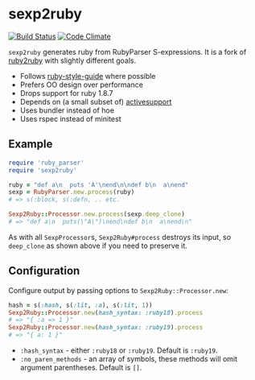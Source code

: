 sexp2ruby
=========

[![Build Status][5]][6] [![Code Climate][7]][8]

`sexp2ruby` generates ruby from RubyParser S-expressions.
It is a fork of [ruby2ruby][1] with slightly different goals.

- Follows [ruby-style-guide][3] where possible
- Prefers OO design over performance
- Drops support for ruby 1.8.7
- Depends on (a small subset of) [activesupport][4]
- Uses bundler instead of hoe
- Uses rspec instead of minitest

Example
-------

```ruby
require 'ruby_parser'
require 'sexp2ruby'

ruby = "def a\n  puts 'A'\nend\n\ndef b\n  a\nend"
sexp = RubyParser.new.process(ruby)
# => s(:block, s(:defn, .. etc.

Sexp2Ruby::Processor.new.process(sexp.deep_clone)
# => "def a\n  puts(\"A\")\nend\ndef b\n  a\nend\n"
```

As with all `SexpProcessor`s, `Sexp2Ruby#process` destroys its input,
so `deep_clone` as shown above if you need to preserve it.

Configuration
-------------

Configure output by passing options to `Sexp2Ruby::Processor.new`:

```ruby
hash = s(:hash, s(:lit, :a), s(:lit, 1))
Sexp2Ruby::Processor.new(hash_syntax: :ruby18).process
# => "{ :a => 1 }"
Sexp2Ruby::Processor.new(hash_syntax: :ruby19).process
# => "{ a: 1 }"
```

- `:hash_syntax` - either `:ruby18` or `:ruby19`. Default is `:ruby19`.
- `:no_paren_methods` - an array of symbols, these methods
  will omit argument parentheses. Default is `[]`.

[1]: https://github.com/seattlerb/ruby2ruby
[2]: http://docs.seattlerb.org/ruby2ruby
[3]: https://github.com/bbatsov/ruby-style-guide
[4]: https://rubygems.org/gems/activesupport
[5]: https://travis-ci.org/jaredbeck/sexp2ruby.svg
[6]: https://travis-ci.org/jaredbeck/sexp2ruby
[7]: https://codeclimate.com/github/jaredbeck/sexp2ruby/badges/gpa.svg
[8]: https://codeclimate.com/github/jaredbeck/sexp2ruby

